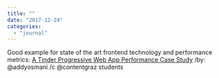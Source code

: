 ```yaml
---
title: ""
date: "2017-12-24"
categories: 
  - "journal"
---
```


Good example for state of the art frontend technology and performance metrics: [A Tinder Progressive Web App Performance Case Study](https://medium.com/@addyosmani/a-tinder-progressive-web-app-performance-case-study-78919d98ece0) /by: @addyosmani /c @contentgraz students
